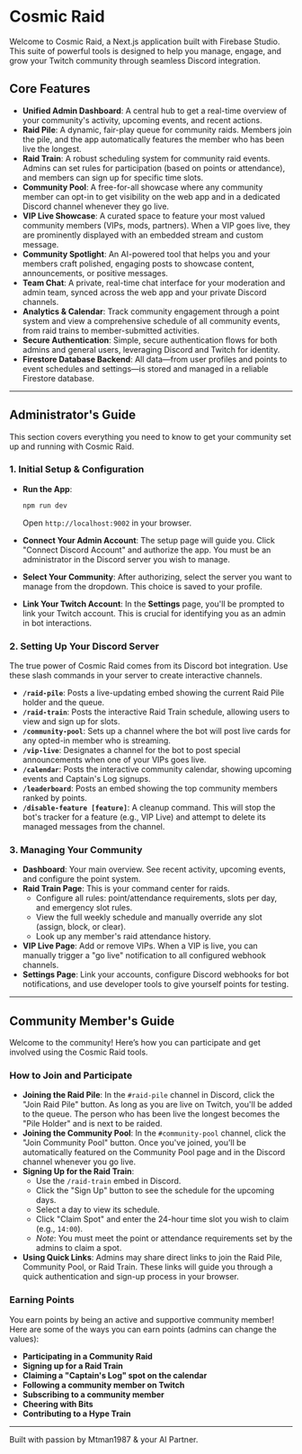 
# Cosmic Raid

Welcome to Cosmic Raid, a Next.js application built with Firebase Studio. This suite of powerful tools is designed to help you manage, engage, and grow your Twitch community through seamless Discord integration.

## Core Features

- **Unified Admin Dashboard**: A central hub to get a real-time overview of your community's activity, upcoming events, and recent actions.
- **Raid Pile**: A dynamic, fair-play queue for community raids. Members join the pile, and the app automatically features the member who has been live the longest.
- **Raid Train**: A robust scheduling system for community raid events. Admins can set rules for participation (based on points or attendance), and members can sign up for specific time slots.
- **Community Pool**: A free-for-all showcase where any community member can opt-in to get visibility on the web app and in a dedicated Discord channel whenever they go live.
- **VIP Live Showcase**: A curated space to feature your most valued community members (VIPs, mods, partners). When a VIP goes live, they are prominently displayed with an embedded stream and custom message.
- **Community Spotlight**: An AI-powered tool that helps you and your members craft polished, engaging posts to showcase content, announcements, or positive messages.
- **Team Chat**: A private, real-time chat interface for your moderation and admin team, synced across the web app and your private Discord channels.
- **Analytics & Calendar**: Track community engagement through a point system and view a comprehensive schedule of all community events, from raid trains to member-submitted activities.
- **Secure Authentication**: Simple, secure authentication flows for both admins and general users, leveraging Discord and Twitch for identity.
- **Firestore Database Backend**: All data—from user profiles and points to event schedules and settings—is stored and managed in a reliable Firestore database.

---

## Administrator's Guide

This section covers everything you need to know to get your community set up and running with Cosmic Raid.

### 1. Initial Setup & Configuration

- **Run the App**:
  ```bash
  npm run dev
  ```
  Open `http://localhost:9002` in your browser.

- **Connect Your Admin Account**: The setup page will guide you. Click "Connect Discord Account" and authorize the app. You must be an administrator in the Discord server you wish to manage.
- **Select Your Community**: After authorizing, select the server you want to manage from the dropdown. This choice is saved to your profile.
- **Link Your Twitch Account**: In the **Settings** page, you'll be prompted to link your Twitch account. This is crucial for identifying you as an admin in bot interactions.

### 2. Setting Up Your Discord Server

The true power of Cosmic Raid comes from its Discord bot integration. Use these slash commands in your server to create interactive channels.

- **`/raid-pile`**: Posts a live-updating embed showing the current Raid Pile holder and the queue.
- **`/raid-train`**: Posts the interactive Raid Train schedule, allowing users to view and sign up for slots.
- **`/community-pool`**: Sets up a channel where the bot will post live cards for any opted-in member who is streaming.
- **`/vip-live`**: Designates a channel for the bot to post special announcements when one of your VIPs goes live.
- **`/calendar`**: Posts the interactive community calendar, showing upcoming events and Captain's Log signups.
- **`/leaderboard`**: Posts an embed showing the top community members ranked by points.
- **`/disable-feature [feature]`**: A cleanup command. This will stop the bot's tracker for a feature (e.g., VIP Live) and attempt to delete its managed messages from the channel.

### 3. Managing Your Community

- **Dashboard**: Your main overview. See recent activity, upcoming events, and configure the point system.
- **Raid Train Page**: This is your command center for raids.
  - Configure all rules: point/attendance requirements, slots per day, and emergency slot rules.
  - View the full weekly schedule and manually override any slot (assign, block, or clear).
  - Look up any member's raid attendance history.
- **VIP Live Page**: Add or remove VIPs. When a VIP is live, you can manually trigger a "go live" notification to all configured webhook channels.
- **Settings Page**: Link your accounts, configure Discord webhooks for bot notifications, and use developer tools to give yourself points for testing.

---

## Community Member's Guide

Welcome to the community! Here’s how you can participate and get involved using the Cosmic Raid tools.

### How to Join and Participate

- **Joining the Raid Pile**: In the `#raid-pile` channel in Discord, click the "Join Raid Pile" button. As long as you are live on Twitch, you'll be added to the queue. The person who has been live the longest becomes the "Pile Holder" and is next to be raided.
- **Joining the Community Pool**: In the `#community-pool` channel, click the "Join Community Pool" button. Once you've joined, you'll be automatically featured on the Community Pool page and in the Discord channel whenever you go live.
- **Signing Up for the Raid Train**:
  - Use the `/raid-train` embed in Discord.
  - Click the "Sign Up" button to see the schedule for the upcoming days.
  - Select a day to view its schedule.
  - Click "Claim Spot" and enter the 24-hour time slot you wish to claim (e.g., `14:00`).
  - *Note*: You must meet the point or attendance requirements set by the admins to claim a spot.
- **Using Quick Links**: Admins may share direct links to join the Raid Pile, Community Pool, or Raid Train. These links will guide you through a quick authentication and sign-up process in your browser.

### Earning Points

You earn points by being an active and supportive community member! Here are some of the ways you can earn points (admins can change the values):

- **Participating in a Community Raid**
- **Signing up for a Raid Train**
- **Claiming a "Captain's Log" spot on the calendar**
- **Following a community member on Twitch**
- **Subscribing to a community member**
- **Cheering with Bits**
- **Contributing to a Hype Train**

---
Built with passion by Mtman1987 & your AI Partner.

